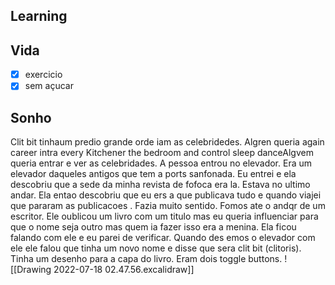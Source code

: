 ## Learning

## Vida
- [x] exercicio
- [x] sem açucar

## Sonho
Clit bit
tinhaum predio grande orde iam as celebridedes. Algren queria again career intra every Kitchener the bedroom and control sleep danceAlgvem queria entrar e ver as celebridades. A pessoa entrou no elevador. Era um elevador daqueles antigos que tem a ports sanfonada. Eu entrei e ela descobriu que a sede da minha revista de fofoca era la. Estava no ultimo andar. Ela entao descobriu que eu ers a que publicava tudo e quando viajei que pararam as publicacoes . Fazia muito sentido. Fomos ate o andqr de um escritor. Ele oublicou um livro com um titulo mas eu queria influenciar para que o nome seja outro mas quem ia fazer isso era a menina. Ela ficou falando com ele e eu parei de verificar. Quando des emos o elevador com ele ele falou que tinha um novo nome e disse que sera clit bit (clitoris). Tinha um desenho para a capa do livro. Eram dois toggle buttons.
![[Drawing 2022-07-18 02.47.56.excalidraw]]